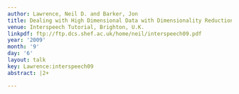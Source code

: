 ```yaml
---
author: Lawrence, Neil D. and Barker, Jon
title: Dealing with High Dimensional Data with Dimensionality Reduction
venue: Interspeech Tutorial, Brighton, U.K.
linkpdf: ftp://ftp.dcs.shef.ac.uk/home/neil/interspeech09.pdf
year: '2009'
month: '9'
day: '6'
layout: talk
key: Lawrence:interspeech09
abstract: |2+

---
```

